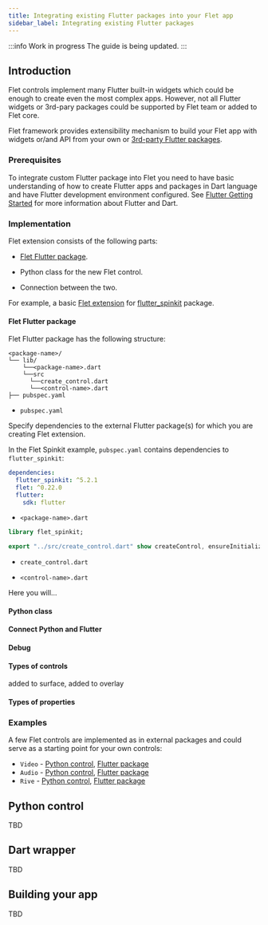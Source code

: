 ```yaml
---
title: Integrating existing Flutter packages into your Flet app
sidebar_label: Integrating existing Flutter packages
---
```


:::info Work in progress
The guide is being updated.
:::

## Introduction

Flet controls implement many Flutter built-in widgets which could be enough to create even the most complex apps. However, not all Flutter widgets or 3rd-pary packages could be supported by Flet team or added to Flet core.

Flet framework provides extensibility mechanism to build your Flet app with widgets or/and API from your own or [3rd-party Flutter packages](https://pub.dev/packages?sort=popularity).

### Prerequisites

To integrate custom Flutter package into Flet you need to have basic understanding of how to create Flutter apps and packages in Dart language and have Flutter development environment configured. See [Flutter Getting Started](https://docs.flutter.dev/get-started/install) for more information about Flutter and Dart.

### Implementation

Flet extension consists of the following parts:

* [Flet Flutter package](https://docs.flutter.dev/packages-and-plugins/developing-packages).

* Python class for the new Flet control.

* Connection between the two.

For example, a basic [Flet extension](https://github.com/InesaFitsner/extend-flet-example) for [flutter_spinkit](https://pub.dev/packages/flutter_spinkit) package.

#### Flet Flutter package

Flet Flutter package has the following structure:

```
<package-name>/
└── lib/
    └──<package-name>.dart
    └──src
      └──create_control.dart
      └──<control-name>.dart
├── pubspec.yaml
```

* `pubspec.yaml`

Specify dependencies to the external Flutter package(s) for which you are creating Flet extension.

In the Flet Spinkit example, `pubspec.yaml` contains dependencies to `flutter_spinkit`:
```yaml
dependencies:
  flutter_spinkit: ^5.2.1
  flet: ^0.22.0
  flutter:
    sdk: flutter
```

* `<package-name>.dart`

```dart
library flet_spinkit;

export "../src/create_control.dart" show createControl, ensureInitialized;
```

* `create_control.dart`

* `<control-name>.dart`

Here you will...

#### Python class



#### Connect Python and Flutter

#### Debug

#### Types of controls
added to surface, added to overlay

#### Types of properties


### Examples

A few Flet controls are implemented as in external packages and could serve as a starting point for your own controls:

* `Video` - [Python control](https://github.com/flet-dev/flet/blob/main/sdk/python/packages/flet-core/src/flet_core/video.py), [Flutter package](https://github.com/flet-dev/flet/tree/main/packages/flet_video)
* `Audio` - [Python control](https://github.com/flet-dev/flet/blob/main/sdk/python/packages/flet-core/src/flet_core/audio.py), [Flutter package](https://github.com/flet-dev/flet/tree/main/packages/flet_audio)
* `Rive` - [Python control](https://github.com/flet-dev/flet/blob/main/sdk/python/packages/flet-core/src/flet_core/rive.py), [Flutter package](https://github.com/flet-dev/flet/tree/main/packages/flet_rive)

## Python control

TBD

## Dart wrapper

TBD

## Building your app

TBD